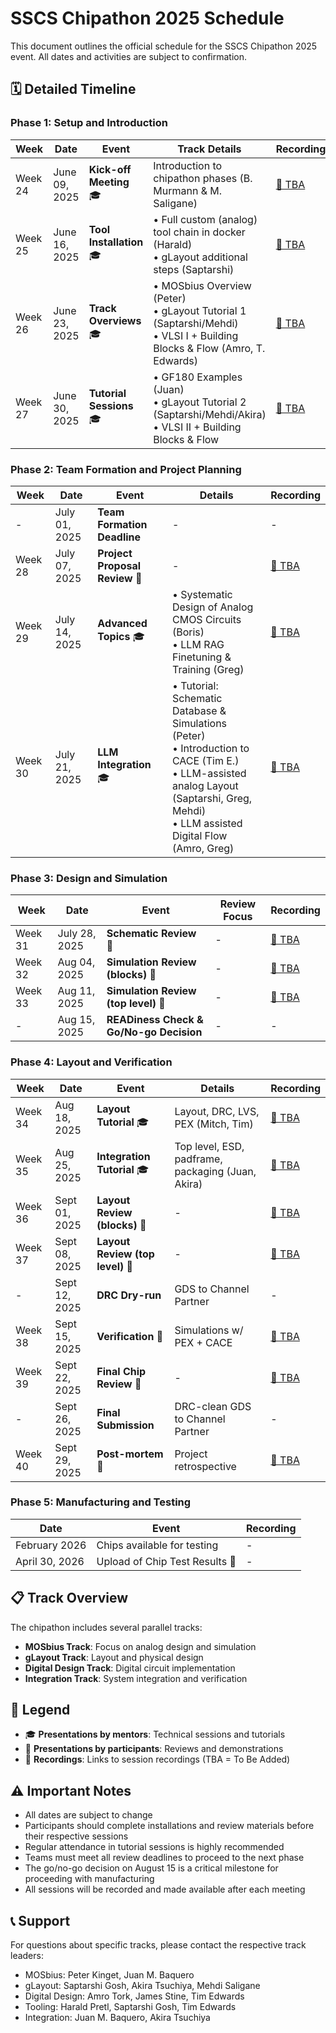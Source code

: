 # SSCS Chipathon 2025 Schedule

This document outlines the official schedule for the SSCS Chipathon 2025 event. All dates and activities are subject to confirmation.

## 🗓️ Detailed Timeline

### Phase 1: Setup and Introduction
| Week | Date | Event | Track Details | Recording |
|------|------|-------|---------------|-----------|
| Week 24 | June 09, 2025 | **Kick-off Meeting** 🎓 | Introduction to chipathon phases (B. Murmann & M. Saligane) | [📼 TBA]() |
| Week 25 | June 16, 2025 | **Tool Installation** 🎓 | • Full custom (analog) tool chain in docker (Harald)<br>• gLayout additional steps (Saptarshi) | [📼 TBA]() |
| Week 26 | June 23, 2025 | **Track Overviews** 🎓 | • MOSbius Overview (Peter)<br>• gLayout Tutorial 1 (Saptarshi/Mehdi)<br>• VLSI I + Building Blocks & Flow (Amro, T. Edwards) | [📼 TBA]() |
| Week 27 | June 30, 2025 | **Tutorial Sessions** 🎓 | • GF180 Examples (Juan)<br>• gLayout Tutorial 2 (Saptarshi/Mehdi/Akira)<br>• VLSI II + Building Blocks & Flow | [📼 TBA]() |

### Phase 2: Team Formation and Project Planning
| Week | Date | Event | Details | Recording |
|------|------|-------|----------|-----------|
| - | July 01, 2025 | **Team Formation Deadline** | - | - |
| Week 28 | July 07, 2025 | **Project Proposal Review** 👥 | - | [📼 TBA]() |
| Week 29 | July 14, 2025 | **Advanced Topics** 🎓 | • Systematic Design of Analog CMOS Circuits (Boris)<br>• LLM RAG Finetuning & Training (Greg) | [📼 TBA]() |
| Week 30 | July 21, 2025 | **LLM Integration** 🎓 | • Tutorial: Schematic Database & Simulations (Peter)<br>• Introduction to CACE (Tim E.)<br>• LLM-assisted analog Layout (Saptarshi, Greg, Mehdi)<br>• LLM assisted Digital Flow (Amro, Greg) | [📼 TBA]() |

### Phase 3: Design and Simulation
| Week | Date | Event | Review Focus | Recording |
|------|------|-------|--------------|-----------|
| Week 31 | July 28, 2025 | **Schematic Review** 👥 | - | [📼 TBA]() |
| Week 32 | Aug 04, 2025 | **Simulation Review (blocks)** 👥 | - | [📼 TBA]() |
| Week 33 | Aug 11, 2025 | **Simulation Review (top level)** 👥 | - | [📼 TBA]() |
| - | Aug 15, 2025 | **READiness Check & Go/No-go Decision** | - | - |

### Phase 4: Layout and Verification
| Week | Date | Event | Details | Recording |
|------|------|-------|----------|-----------|
| Week 34 | Aug 18, 2025 | **Layout Tutorial** 🎓 | Layout, DRC, LVS, PEX (Mitch, Tim) | [📼 TBA]() |
| Week 35 | Aug 25, 2025 | **Integration Tutorial** 🎓 | Top level, ESD, padframe, packaging (Juan, Akira) | [📼 TBA]() |
| Week 36 | Sept 01, 2025 | **Layout Review (blocks)** 👥 | - | [📼 TBA]() |
| Week 37 | Sept 08, 2025 | **Layout Review (top level)** 👥 | - | [📼 TBA]() |
| - | Sept 12, 2025 | **DRC Dry-run** | GDS to Channel Partner | - |
| Week 38 | Sept 15, 2025 | **Verification** 👥 | Simulations w/ PEX + CACE | [📼 TBA]() |
| Week 39 | Sept 22, 2025 | **Final Chip Review** 👥 | - | [📼 TBA]() |
| - | Sept 26, 2025 | **Final Submission** | DRC-clean GDS to Channel Partner | - |
| Week 40 | Sept 29, 2025 | **Post-mortem** 👥 | Project retrospective | [📼 TBA]() |

### Phase 5: Manufacturing and Testing
| Date | Event | Recording |
|------|--------|-----------|
| February 2026 | Chips available for testing | - |
| April 30, 2026 | Upload of Chip Test Results 👥 | - |

## 📋 Track Overview

The chipathon includes several parallel tracks:
- **MOSbius Track**: Focus on analog design and simulation
- **gLayout Track**: Layout and physical design
- **Digital Design Track**: Digital circuit implementation
- **Integration Track**: System integration and verification

## 🎯 Legend
- 🎓 **Presentations by mentors**: Technical sessions and tutorials
- 👥 **Presentations by participants**: Reviews and demonstrations
- 📼 **Recordings**: Links to session recordings (TBA = To Be Added)

## ⚠️ Important Notes

- All dates are subject to change
- Participants should complete installations and review materials before their respective sessions
- Regular attendance in tutorial sessions is highly recommended
- Teams must meet all review deadlines to proceed to the next phase
- The go/no-go decision on August 15 is a critical milestone for proceeding with manufacturing
- All sessions will be recorded and made available after each meeting

## 📞 Support

For questions about specific tracks, please contact the respective track leaders:
- MOSbius: Peter Kinget, Juan M. Baquero
- gLayout: Saptarshi Gosh, Akira Tsuchiya, Mehdi Saligane
- Digital Design: Amro Tork, James Stine, Tim Edwards
- Tooling: Harald Pretl, Saptarshi Gosh, Tim Edwards
- Integration: Juan M. Baquero, Akira Tsuchiya 